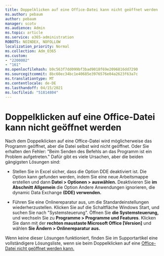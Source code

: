 ```yaml
---
title: Doppelklicken auf eine Office-Datei kann nicht geöffnet werden
ms.author: pebaum
author: pebaum
manager: scotv
ms.audience: Admin
ms.topic: article
ms.service: o365-administration
ROBOTS: NOINDEX, NOFOLLOW
localization_priority: Normal
ms.collection: Adm_O365
ms.custom:
- "2200002"
- "161"
ms.openlocfilehash: b9c563f7dd099bf3bad9018f69e2096816dd7290
ms.sourcegitcommit: 8bc60ec34bc1e40685e3976576e04a2623f63a7c
ms.translationtype: MT
ms.contentlocale: de-DE
ms.lasthandoff: 04/15/2021
ms.locfileid: "51814804"
---
```

# <a name="double-clicking-an-office-file-fails-to-open-it"></a>Doppelklicken auf eine Office-Datei kann nicht geöffnet werden

Nach dem Doppelklicken auf eine Office-Datei wird möglicherweise das Programm geöffnet, aber die Datei selbst wird nicht geöffnet. Oder Sie erhalten den Fehler: "Beim Senden des Befehls an das Programm ist ein Problem aufgetreten." Dafür gibt es viele Ursachen, aber die beiden gängigsten Lösungen sind:

- Stellen Sie in Excel sicher, dass die Option DDE deaktiviert ist. Die Option kann gefunden werden, indem Sie eine neue Arbeitsmappe erstellen und dann **Datei > Optionen > auswählen.** Deaktivieren Sie **im Abschnitt Allgemein** die Option Andere Anwendungen ignorieren, die dynamic Data Exchange **(DDE) verwenden.**

- Führen Sie eine Onlinereparatur aus, um die Standardeinstellungen wiederherzustellen. Klicken Sie auf die Schaltfläche Windows Start, und suchen Sie nach "Systemsteuerung". Öffnen Sie **die Systemsteuerung,** und wechseln Sie zu **Programme > Programme und Features**. Klicken Sie dann mit der **rechten maustaste Microsoft Office [Version]** und wählen **Sie Ändern > Onlinereparatur aus.**

Wenn keine dieser Lösungen funktioniert, finden Sie im Supportartikel eine vollständigere Lösungsliste, wenn sie beim Doppelklicken auf eine [Office-Datei nicht geöffnet werden kann.](https://support.office.com/article/Double-clicking-an-Office-file-fails-to-open-it-1e9c0ad9-34c8-4440-a42e-d30186b29ed6)
